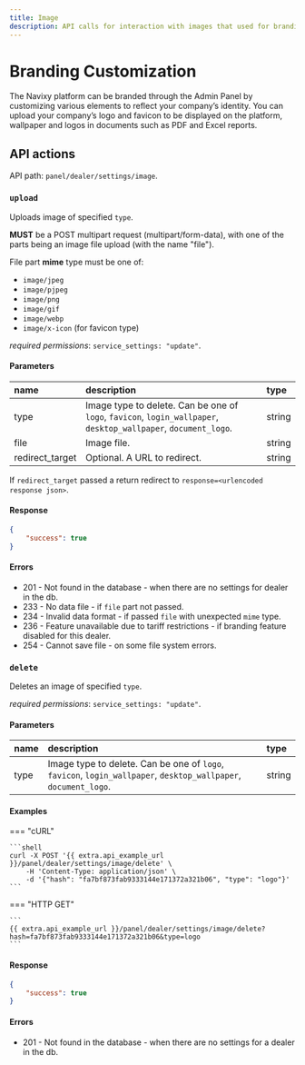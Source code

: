 ```yaml
---
title: Image
description: API calls for interaction with images that used for branding of the panel.
---
```


# Branding Customization

The Navixy platform can be branded through the Admin Panel by customizing various elements to reflect your company’s identity. You can upload your company’s logo and favicon to be displayed on the platform, wallpaper and logos in documents such as PDF and Excel reports.

## API actions

API path: `panel/dealer/settings/image`.

### `upload`

Uploads image of specified `type`. 

**MUST** be a POST multipart request (multipart/form-data), with one of the parts being an image file upload (with the name "file"). 

File part **mime** type must be one of:

* `image/jpeg`
* `image/pjpeg`
* `image/png`
* `image/gif`
* `image/webp`
* `image/x-icon` (for favicon type)

*required permissions*: `service_settings: "update"`.

#### Parameters


| name            | description                                                                                                     | type   |
|:----------------|:----------------------------------------------------------------------------------------------------------------|:-------|
| type            | Image type to delete. Can be one of `logo`, `favicon`, `login_wallpaper`, `desktop_wallpaper`, `document_logo`. | string |
| file            | Image file.                                                                                                     | string |
| redirect_target | Optional. A URL to redirect.                                                                                    | string | 

If `redirect_target` passed a return redirect to `response=<urlencoded response json>`.

#### Response

```json
{
    "success": true
}
```    

#### Errors

* 201 - Not found in the database - when there are no settings for dealer in the db.
* 233 - No data file - if `file` part not passed.
* 234 - Invalid data format - if passed `file` with unexpected `mime` type.
* 236 - Feature unavailable due to tariff restrictions - if branding feature disabled for this dealer.
* 254 - Cannot save file - on some file system errors.

### `delete` 

Deletes an image of specified `type`. 

*required permissions*: `service_settings: "update"`.

#### Parameters

| name | description                                                                                                     | type   |
|:-----|:----------------------------------------------------------------------------------------------------------------|:-------|
| type | Image type to delete. Can be one of `logo`, `favicon`, `login_wallpaper`, `desktop_wallpaper`, `document_logo`. | string |

#### Examples

=== "cURL"

    ```shell
    curl -X POST '{{ extra.api_example_url }}/panel/dealer/settings/image/delete' \
        -H 'Content-Type: application/json' \
        -d '{"hash": "fa7bf873fab9333144e171372a321b06", "type": "logo"}'
    ```

=== "HTTP GET"

    ```
    {{ extra.api_example_url }}/panel/dealer/settings/image/delete?hash=fa7bf873fab9333144e171372a321b06&type=logo
    ```

#### Response

```json
{
    "success": true
}
```
    
#### Errors

* 201 - Not found in the database - when there are no settings for a dealer in the db.


